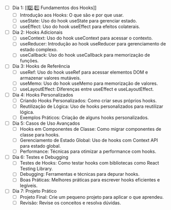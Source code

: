 

- [ ] Dia 1: [[2️⃣.1️⃣ Fundamentos dos Hooks]]
	- [ ] Introdução aos Hooks: O que são e por que usar.
	- [ ] useState: Uso do hook useState para gerenciar estado.
	- [ ] useEffect: Uso do hook useEffect para efeitos colaterais.

- [ ] Dia 2: Hooks Adicionais
	- [ ] useContext: Uso do hook useContext para acessar o contexto.
	- [ ] useReducer: Introdução ao hook useReducer para gerenciamento de estado complexo.
	- [ ] useCallback: Uso do hook useCallback para memorização de funções.

- [ ] Dia 3: Hooks de Referência
	- [ ] useRef: Uso do hook useRef para acessar elementos DOM e armazenar valores mutáveis.
	- [ ] useMemo: Uso do hook useMemo para memorização de valores.
	- [ ] useLayoutEffect: Diferenças entre useEffect e useLayoutEffect.

- [ ] Dia 4: Hooks Personalizados
	- [ ] Criando Hooks Personalizados: Como criar seus próprios hooks.
	- [ ] Reutilização de Lógica: Uso de hooks personalizados para reutilizar lógica.
	- [ ] Exemplos Práticos: Criação de alguns hooks personalizados.

- [ ] Dia 5: Casos de Uso Avançados
	- [ ] Hooks em Componentes de Classe: Como migrar componentes de classe para hooks.
	- [ ] Gerenciamento de Estado Global: Uso de hooks com Context API para estado global.
	- [ ] Performance: Técnicas para otimizar a performance com hooks.

- [ ] Dia 6: Testes e Debugging
	- [ ] Testes de Hooks: Como testar hooks com bibliotecas como React Testing Library.
	- [ ] Debugging: Ferramentas e técnicas para depurar hooks.
	- [ ] Boas Práticas: Melhores práticas para escrever hooks eficientes e legíveis.

- [ ] Dia 7: Projeto Prático
	- [ ] Projeto Final: Crie um pequeno projeto para aplicar o que aprendeu.
	- [ ] Revisão: Revise os conceitos e resolva dúvidas.

